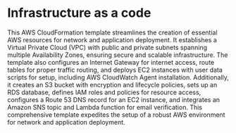 # Infrastructure as a code

This AWS CloudFormation template streamlines the creation of essential AWS resources for network and application deployment. It establishes a Virtual Private Cloud (VPC) with public and private subnets spanning multiple Availability Zones, ensuring secure and scalable infrastructure. The template also configures an Internet Gateway for internet access, route tables for proper traffic routing, and deploys EC2 instances with user data scripts for setup, including AWS CloudWatch Agent installation. Additionally, it creates an S3 bucket with encryption and lifecycle policies, sets up an RDS database, defines IAM roles and policies for resource access, configures a Route 53 DNS record for an EC2 instance, and integrates an Amazon SNS topic and Lambda function for email verification. This comprehensive template expedites the setup of a robust AWS environment for network and application deployment.
